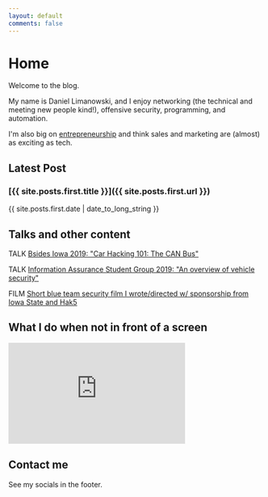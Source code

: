 ```yaml
---
layout: default
comments: false
---
```


# Home

Welcome to the blog.

My name is Daniel Limanowski, and I enjoy networking (the technical and meeting new people kind!), offensive security, programming, and automation.

I'm also big on [entrepreneurship](https://relatrace.com) and think sales and marketing are (almost) as exciting as tech.

## Latest Post

### [{{ site.posts.first.title }}]({{ site.posts.first.url }})
{{ site.posts.first.date | date_to_long_string }}

## Talks and other content
TALK [Bsides Iowa 2019: "Car Hacking 101: The CAN Bus"](https://youtu.be/yZRRwXqvrOg/vehicle_security)

TALK [Information Assurance Student Group 2019: "An overview of vehicle security"](https://youtu.be/VKr5BZJ4dpA)

FILM [Short blue team security film I wrote/directed w/ sponsorship from Iowa State and Hak5](https://youtu.be/UZi18g8hH0Q)

## What I do when not in front of a screen

<iframe height='200' width='350' frameborder='0' allowtransparency='true' scrolling='no' src='https://www.strava.com/athletes/49760247/activity-summary/bf5a15cbbf8399c0b2829a3779ec7bcded683d02'></iframe>

## Contact me

See my socials in the footer.
